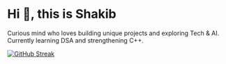 # Hi 👋, this is Shakib

Curious mind who loves building unique projects and exploring Tech & AI. Currently learning DSA and strengthening C++.


[![GitHub Streak](https://streak-stats.demolab.com?user=ShakibCodes)](https://git.io/streak-stats)
